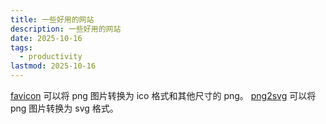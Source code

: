 ```yaml
---
title: 一些好用的网站
description: 一些好用的网站
date: 2025-10-16
tags:
  - productivity
lastmod: 2025-10-16
---
```


[favicon](https://favicon.io/) 可以将 png 图片转换为 ico 格式和其他尺寸的 png。
[png2svg](https://png2svg.com/) 可以将 png 图片转换为 svg 格式。